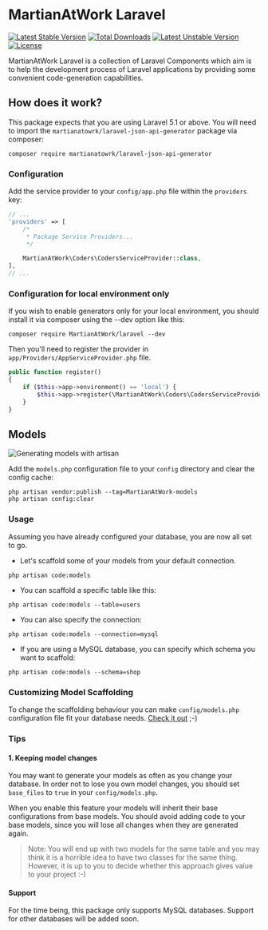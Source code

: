 # MartianAtWork Laravel

[![Latest Stable Version](https://poser.pugx.org/martianatowrk/laravel-json-api-generator/v/stable)](https://packagist.org/packages/martianatowrk/laravel-json-api-generator)
[![Total Downloads](https://poser.pugx.org/martianatowrk/laravel-json-api-generator/downloads)](https://packagist.org/packages/martianatowrk/laravel-json-api-generator)
[![Latest Unstable Version](https://poser.pugx.org/martianatowrk/laravel-json-api-generator/v/unstable)](https://packagist.org/packages/martianatowrk/laravel-json-api-generator)
[![License](https://poser.pugx.org/martianatowrk/laravel-json-api-generator/license)](https://packagist.org/packages/martianatowrk/laravel-json-api-generator)

MartianAtWork Laravel is a collection of Laravel Components which aim is 
to help the development process of Laravel applications by 
providing some convenient code-generation capabilities.

## How does it work?

This package expects that you are using Laravel 5.1 or above.
You will need to import the `martianatowrk/laravel-json-api-generator` package via composer:

```shell
composer require martianatowrk/laravel-json-api-generator
```

### Configuration

Add the service provider to your `config/app.php` file within the `providers` key:

```php
// ...
'providers' => [
    /*
     * Package Service Providers...
     */

    MartianAtWork\Coders\CodersServiceProvider::class,
],
// ...
```
### Configuration for local environment only

If you wish to enable generators only for your local environment, you should install it via composer using the --dev option like this:

```shell
composer require MartianAtWork/laravel --dev
```

Then you'll need to register the provider in `app/Providers/AppServiceProvider.php` file.

```php
public function register()
{
    if ($this->app->environment() == 'local') {
        $this->app->register(\MartianAtWork\Coders\CodersServiceProvider::class);
    }
}
```

## Models

![Generating models with artisan](https://cdn-images-1.medium.com/max/800/1*hOa2QxORE2zyO_-ZqJ40sA.png "Making artisan code my Eloquent models")

Add the `models.php` configuration file to your `config` directory and clear the config cache:

```shell
php artisan vendor:publish --tag=MartianAtWork-models
php artisan config:clear
```

### Usage

Assuming you have already configured your database, you are now all set to go.

- Let's scaffold some of your models from your default connection.

```shell
php artisan code:models
```

- You can scaffold a specific table like this:

```shell
php artisan code:models --table=users
```

- You can also specify the connection:

```shell
php artisan code:models --connection=mysql
```

- If you are using a MySQL database, you can specify which schema you want to scaffold:

```shell
php artisan code:models --schema=shop
```

### Customizing Model Scaffolding

To change the scaffolding behaviour you can make `config/models.php` configuration file
fit your database needs. [Check it out](https://github.com/MartianAtWork/laravel/blob/master/config/models.php) ;-)

### Tips

#### 1. Keeping model changes

You may want to generate your models as often as you change your database. In order
not to lose you own model changes, you should set `base_files` to `true` in your `config/models.php`.

When you enable this feature your models will inherit their base configurations from
base models. You should avoid adding code to your base models, since you
will lose all changes when they are generated again.

> Note: You will end up with two models for the same table and you may think it is a horrible idea 
to have two classes for the same thing. However, it is up to you
to decide whether this approach gives value to your project :-)

#### Support

For the time being, this package only supports MySQL databases. Support for other databases will be added soon.
